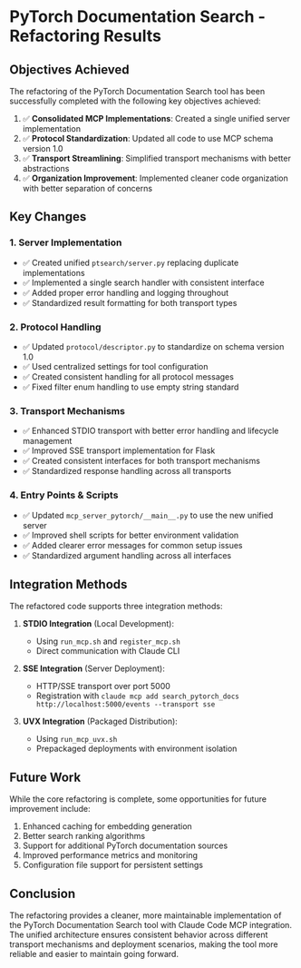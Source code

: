 # PyTorch Documentation Search - Refactoring Results

## Objectives Achieved

The refactoring of the PyTorch Documentation Search tool has been successfully completed with the following key objectives achieved:

1. ✅ **Consolidated MCP Implementations**: Created a single unified server implementation
2. ✅ **Protocol Standardization**: Updated all code to use MCP schema version 1.0
3. ✅ **Transport Streamlining**: Simplified transport mechanisms with better abstractions
4. ✅ **Organization Improvement**: Implemented cleaner code organization with better separation of concerns

## Key Changes

### 1. Server Implementation

- ✅ Created unified `ptsearch/server.py` replacing duplicate implementations
- ✅ Implemented a single search handler with consistent interface
- ✅ Added proper error handling and logging throughout
- ✅ Standardized result formatting for both transport types

### 2. Protocol Handling

- ✅ Updated `protocol/descriptor.py` to standardize on schema version 1.0
- ✅ Used centralized settings for tool configuration
- ✅ Created consistent handling for all protocol messages
- ✅ Fixed filter enum handling to use empty string standard

### 3. Transport Mechanisms

- ✅ Enhanced STDIO transport with better error handling and lifecycle management
- ✅ Improved SSE transport implementation for Flask
- ✅ Created consistent interfaces for both transport mechanisms
- ✅ Standardized response handling across all transports

### 4. Entry Points & Scripts

- ✅ Updated `mcp_server_pytorch/__main__.py` to use the new unified server
- ✅ Improved shell scripts for better environment validation
- ✅ Added clearer error messages for common setup issues
- ✅ Standardized argument handling across all interfaces

## Integration Methods

The refactored code supports three integration methods:

1. **STDIO Integration** (Local Development):
   - Using `run_mcp.sh` and `register_mcp.sh`
   - Direct communication with Claude CLI

2. **SSE Integration** (Server Deployment):
   - HTTP/SSE transport over port 5000
   - Registration with `claude mcp add search_pytorch_docs http://localhost:5000/events --transport sse`

3. **UVX Integration** (Packaged Distribution):
   - Using `run_mcp_uvx.sh`
   - Prepackaged deployments with environment isolation

## Future Work

While the core refactoring is complete, some opportunities for future improvement include:

1. Enhanced caching for embedding generation
2. Better search ranking algorithms
3. Support for additional PyTorch documentation sources
4. Improved performance metrics and monitoring
5. Configuration file support for persistent settings

## Conclusion

The refactoring provides a cleaner, more maintainable implementation of the PyTorch Documentation Search tool with Claude Code MCP integration. The unified architecture ensures consistent behavior across different transport mechanisms and deployment scenarios, making the tool more reliable and easier to maintain going forward.